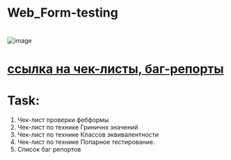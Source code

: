# Web_Form-testing
# 
![image](https://user-images.githubusercontent.com/97470160/178009163-2f5f932c-20a1-46a1-b55c-7dec632cd785.png)
 
# [ссылка на чек-листы, баг-репорты](https://docs.google.com/spreadsheets/d/1yTIf9x4v0A8NAEw0xiuQa-E8TCK8YLsx/edit?usp=sharing&ouid=100119924757915586285&rtpof=true&sd=true)

# Task:
 1. Чек-лист проверки фебформы
 2. Чек-лист по технике Гриничнх значений
 3. Чек-лист по технике Классов эквивалентности
 4. Чек-лист по технике Попарное тестирование.
 5. Список баг репортов
